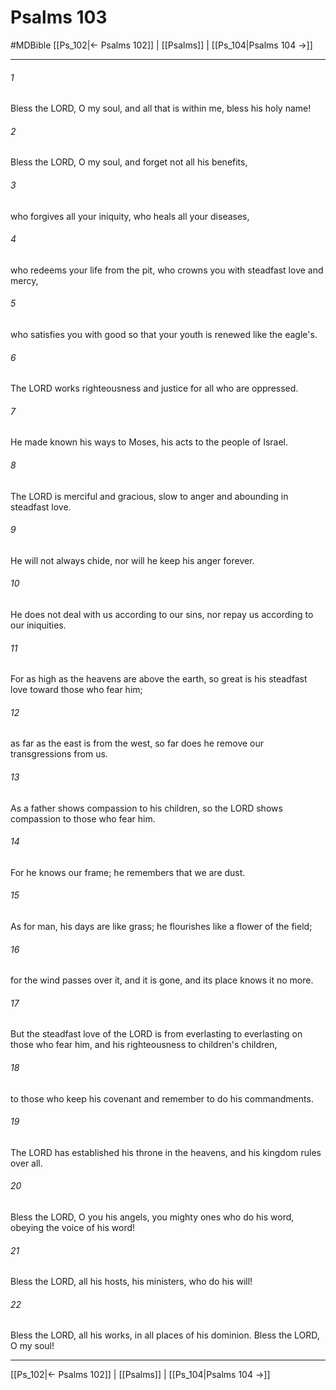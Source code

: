 # Psalms 103
#MDBible
[[Ps_102|← Psalms 102]] | [[Psalms]] | [[Ps_104|Psalms 104 →]]

***

###### 1 
Bless the LORD, O my soul, and all that is within me, bless his holy name! 

###### 2 
Bless the LORD, O my soul, and forget not all his benefits, 

###### 3 
who forgives all your iniquity, who heals all your diseases, 

###### 4 
who redeems your life from the pit, who crowns you with steadfast love and mercy, 

###### 5 
who satisfies you with good so that your youth is renewed like the eagle's. 

###### 6 
The LORD works righteousness and justice for all who are oppressed. 

###### 7 
He made known his ways to Moses, his acts to the people of Israel. 

###### 8 
The LORD is merciful and gracious, slow to anger and abounding in steadfast love. 

###### 9 
He will not always chide, nor will he keep his anger forever. 

###### 10 
He does not deal with us according to our sins, nor repay us according to our iniquities. 

###### 11 
For as high as the heavens are above the earth, so great is his steadfast love toward those who fear him; 

###### 12 
as far as the east is from the west, so far does he remove our transgressions from us. 

###### 13 
As a father shows compassion to his children, so the LORD shows compassion to those who fear him. 

###### 14 
For he knows our frame; he remembers that we are dust. 

###### 15 
As for man, his days are like grass; he flourishes like a flower of the field; 

###### 16 
for the wind passes over it, and it is gone, and its place knows it no more. 

###### 17 
But the steadfast love of the LORD is from everlasting to everlasting on those who fear him, and his righteousness to children's children, 

###### 18 
to those who keep his covenant and remember to do his commandments. 

###### 19 
The LORD has established his throne in the heavens, and his kingdom rules over all. 

###### 20 
Bless the LORD, O you his angels, you mighty ones who do his word, obeying the voice of his word! 

###### 21 
Bless the LORD, all his hosts, his ministers, who do his will! 

###### 22 
Bless the LORD, all his works, in all places of his dominion. Bless the LORD, O my soul! 

***

[[Ps_102|← Psalms 102]] | [[Psalms]] | [[Ps_104|Psalms 104 →]]
